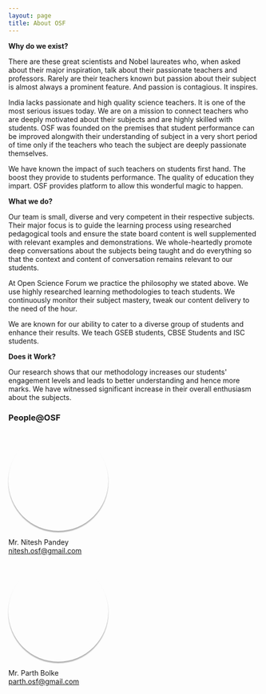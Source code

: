 ```yaml
---
layout: page
title: About OSF
---
```


<p><strong>Why do we exist?</strong></p>

There are these great scientists and Nobel laureates who, when asked about their major inspiration, talk about their passionate teachers and professors. Rarely are their teachers known but passion about their subject is almost always a prominent feature. And passion is contagious. It inspires. 

India lacks passionate and high quality science teachers. It is one of the most serious issues today. We are on a mission to connect teachers who are deeply motivated about their subjects and are highly skilled with students.  OSF was founded on the premises that student performance can be improved alongwith their understanding of subject in a very short period of time only if the teachers who teach the subject are deeply passionate themselves.

We have known the impact of such teachers on students first hand. The boost they provide to students performance. The quality of education they impart.
OSF provides platform to allow this wonderful magic to happen.


<strong>What we do?</strong>

Our team is small, diverse and very competent in their respective subjects. Their major focus is to guide the learning process using researched pedagogical tools and ensure the state board content is well supplemented with relevant examples and demonstrations. We whole-heartedly promote deep conversations about the subjects being taught and do everything so that the context and content of conversation remains relevant to our students. 

At Open Science Forum we practice the philosophy we stated above. We use highly researched learning methodologies to teach students. We continuously monitor their subject mastery, tweak our content delivery to the need of the hour.

We are known for our ability to cater to a diverse group of students and enhance their results. We teach GSEB students, CBSE Students and ISC students. 

<strong>Does it Work?</strong>

Our research shows that our methodology increases our students' engagement levels and leads to better understanding and hence more marks. We have witnessed significant increase in their overall enthusiasm about the subjects. 

### People@OSF ###

<div class="circle" style="background-image:
       url('/public/nitesh.jpg')">
</div>
 
<style>
.circle {
  display: block;
  width: 200px;
  height: 200px;
  background-size: cover;
  background-repeat: no-repeat;
  background-position: center center;
  -webkit-border-radius: 99em;
  -moz-border-radius: 99em;
   box-shadow: 0 3px 2px rgba(0, 0, 0, 0.3);  
}
</style>

Mr. Nitesh Pandey<br>
<nitesh.osf@gmail.com>

<div class="circle" style="background-image:
       url('/public/parth.jpg')">
</div>
 
<style>
.circle {
  display: block;
  width: 200px;
  height: 200px;
  background-size: cover;
  background-repeat: no-repeat;
  background-position: center center;
  -webkit-border-radius: 99em;
  -moz-border-radius: 99em;
   box-shadow: 0 3px 2px rgba(0, 0, 0, 0.3);  
}
</style>

Mr. Parth Bolke<br>
<parth.osf@gmail.com>